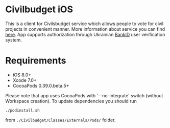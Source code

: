 # Civilbudget iOS
This is a client for Civilsbudget service which allows people to vote for civil projects in convenient manner. More information about service you can find [here](https://github.com/civils-council/civilsbudget/blob/master/README.md).
App supports authorization through Ukrainian [BankID](https://bankid.org.ua) user verification system.
# Requirements
* iOS 8.0+
* Xcode 7.0+
* CocoaPods 0.39.0.beta.5+

Please note that app uses CocoaPods with '--no-integrate' switch (without Workspace creation). To update dependencies you should run
```
./podinstall.sh
```
from `./Civilbudget/Classes/Externals/Pods/` folder.
